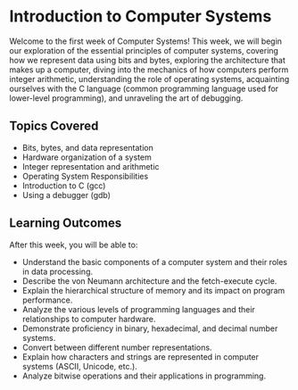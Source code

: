 # Introduction to Computer Systems

Welcome to the first week of Computer Systems! This week, we will begin our exploration of the essential principles of
computer systems, covering how we represent data using bits and bytes, exploring the architecture that makes up a
computer, diving into the mechanics of how computers perform integer arithmetic, understanding the role of operating
systems, acquainting ourselves with the C language (common programming language used for lower-level programming), and
unraveling the art of debugging.

## Topics Covered

- Bits, bytes, and data representation
- Hardware organization of a system
- Integer representation and arithmetic
- Operating System Responsibilities
- Introduction to C (gcc)
- Using a debugger (gdb)

## Learning Outcomes

After this week, you will be able to:

- Understand the basic components of a computer system and their roles in data processing.
- Describe the von Neumann architecture and the fetch-execute cycle.
- Explain the hierarchical structure of memory and its impact on program performance.
- Analyze the various levels of programming languages and their relationships to computer hardware.
- Demonstrate proficiency in binary, hexadecimal, and decimal number systems.
- Convert between different number representations.
- Explain how characters and strings are represented in computer systems (ASCII, Unicode, etc.).
- Analyze bitwise operations and their applications in programming.
